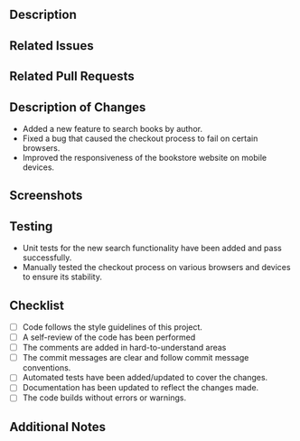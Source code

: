 ## Description

<!-- Provide a brief summary of the changes introduced by this pull request. -->

## Related Issues

<!-- If this pull request resolves or relates to any open issues, list them here. -->
<!-- Use the #ISSUE_NUMBER syntax to automatically link the related issues. -->

## Related Pull Requests

<!-- If this pull request is related to or depends on other open pull requests, list them here. -->
<!-- Use the #PR_NUMBER syntax to automatically link the related PRs. -->

## Description of Changes

<!-- Elaborate on the changes made in this pull request. -->
<!-- Mention specific features added, bugs fixed, or improvements made. -->
<!-- Example: -->
- Added a new feature to search books by author.
- Fixed a bug that caused the checkout process to fail on certain browsers.
- Improved the responsiveness of the bookstore website on mobile devices.

## Screenshots

<!-- If applicable, add relevant screenshots to showcase the changes made in this pull request. -->

## Testing

<!-- Describe the testing you have done for these changes. -->
<!-- Include details on the test scenarios, frameworks used, and any relevant results. -->
<!-- Example: -->
- Unit tests for the new search functionality have been added and pass successfully.
- Manually tested the checkout process on various browsers and devices to ensure its stability.

## Checklist

<!-- Mark the completed items with [x] (e.g., [x] item). -->
<!-- Add or remove checklist items based on the nature of your pull request. -->
- [ ] Code follows the style guidelines of this project.
- [ ] A self-review of the code has been performed
- [ ] The comments are added in hard-to-understand areas
- [ ] The commit messages are clear and follow commit message conventions.
- [ ] Automated tests have been added/updated to cover the changes.
- [ ] Documentation has been updated to reflect the changes made.
- [ ] The code builds without errors or warnings.

## Additional Notes

<!-- Add any additional information or context that might be helpful for the reviewers. -->
